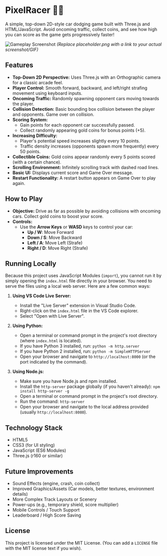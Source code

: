 # PixelRacer 🚗💨

A simple, top-down 2D-style car dodging game built with Three.js and HTML/JavaScript. Avoid oncoming traffic, collect coins, and see how high you can score as the game gets progressively faster!

<!-- Add a GIF or screenshot of the gameplay here! -->
![Gameplay Screenshot](placeholder.png)
*(Replace placeholder.png with a link to your actual screenshot/GIF)*

## Features

*   **Top-Down 2D Perspective:** Uses Three.js with an Orthographic camera for a classic arcade feel.
*   **Player Control:** Smooth forward, backward, and left/right strafing movement using keyboard inputs.
*   **Oncoming Traffic:** Randomly spawning opponent cars moving towards the player.
*   **Collision Detection:** Basic bounding box collision between the player and opponents. Game over on collision.
*   **Scoring System:**
    *   Gain points for each opponent car successfully passed.
    *   Collect randomly appearing gold coins for bonus points (+5).
*   **Increasing Difficulty:**
    *   Player's potential speed increases slightly every 10 points.
    *   Traffic density increases (opponents spawn more frequently) every 50 points.
*   **Collectible Coins:** Gold coins appear randomly every 5 points scored (with a certain chance).
*   **Scrolling Environment:** Infinitely scrolling track with dashed road lines.
*   **Basic UI:** Displays current score and Game Over message.
*   **Restart Functionality:** A restart button appears on Game Over to play again.

## How to Play

*   **Objective:** Drive as far as possible by avoiding collisions with oncoming cars. Collect gold coins to boost your score.
*   **Controls:**
    *   Use the **Arrow Keys** or **WASD** keys to control your car:
        *   **Up / W**: Move Forward
        *   **Down / S**: Move Backward
        *   **Left / A**: Move Left (Strafe)
        *   **Right / D**: Move Right (Strafe)

## Running Locally

Because this project uses JavaScript Modules (`import`), you cannot run it by simply opening the `index.html` file directly in your browser. You need to serve the files using a local web server. Here are a few common ways:

1.  **Using VS Code Live Server:**
    *   Install the "Live Server" extension in Visual Studio Code.
    *   Right-click on the `index.html` file in the VS Code explorer.
    *   Select "Open with Live Server".

2.  **Using Python:**
    *   Open a terminal or command prompt in the project's root directory (where `index.html` is located).
    *   If you have Python 3 installed, run: `python -m http.server`
    *   If you have Python 2 installed, run: `python -m SimpleHTTPServer`
    *   Open your browser and navigate to `http://localhost:8000` (or the port indicated by the command).

3.  **Using Node.js:**
    *   Make sure you have Node.js and npm installed.
    *   Install the `http-server` package globally (if you haven't already): `npm install http-server -g`
    *   Open a terminal or command prompt in the project's root directory.
    *   Run the command: `http-server`
    *   Open your browser and navigate to the local address provided (usually `http://localhost:8080`).

## Technology Stack

*   HTML5
*   CSS3 (for UI styling)
*   JavaScript (ES6 Modules)
*   Three.js (r160 or similar)

## Future Improvements

*   Sound Effects (engine, crash, coin collect)
*   Improved Graphics/Assets (Car models, better textures, environment details)
*   More Complex Track Layouts or Scenery
*   Power-ups (e.g., temporary shield, score multiplier)
*   Mobile Controls / Touch Support
*   Leaderboard / High Score Saving

## License

This project is licensed under the MIT License. (You can add a `LICENSE` file with the MIT license text if you wish).
